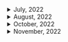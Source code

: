 <details>
<summary>July, 2022</summary>

1. [Signing Raw TransacPons](https://docs.etherscan.io/tutorials/signing-raw-transactions)
1. [How to Fork Ethereum Mainnet](https://docs.alchemy.com/alchemy/guides/how-to-fork-ethereum-mainnet)
1. [WAFFLE: DYNAMIC MOCKING AND TESTING CONTRACT CALLS](https://ethereum.org/ca/developers/tutorials/waffle-dynamic-mocking-and-testing-calls/#:~:text=Why%20is%20dynamic%20mocking%20useful,of%20them%20in%20complete%20isolation.)
1. [How to fork mainnet for testing](https://mixbytes.io/blog/how-fork-mainnet-testing)
1. [WETH](https://weth.io/)
1. [How to deploy contract at same address across networks](https://ethereum.stackexchange.com/questions/103776/how-to-deploy-contract-at-same-address-across-networks)
</details>

<details>
<summary>August, 2022</summary>

1. [Ropsten, Rinkeby & Kiln Deprecation Announcement](https://blog.ethereum.org/2022/06/21/testnet-deprecation/)
1. [Ethereum - the merge](https://ethereum.org/en/upgrades/merge/)
1. [How The Merge impacts ETH supply](https://ethereum.org/en/upgrades/merge/issuance/#post-merge)
1. [컴퓨터 용어로서의 opinionated(편향적)의 의미](https://www.clien.net/service/board/cm_app/13558026)
1. [What Are The Differences Between Staking And Farming? Here’s What You Should Know](https://chaindebrief.com/difference-between-staking-and-farming/)
1. [Ethereum - Sharding](https://ethereum.org/en/upgrades/sharding/#main-content)
1. [A rollup-centric ethereum roadmap](https://ethereum-magicians.org/t/a-rollup-centric-ethereum-roadmap/4698)
1. [ZERO-KNOWLEDGE ROLLUPS](https://ethereum.org/en/developers/docs/scaling/zk-rollups/#top)
1. [Ethereum - beacon chain](https://ethereum.org/en/upgrades/beacon-chain/#main-content)

</details>

<details>
<summary>October, 2022</summary>

1. [How Can You Share an NFT? Fractional NFTs Explained](https://www.coindesk.com/learn/how-can-you-share-an-nft-fractional-nfts-explained/)
1. [How to setup WebHooks with QuickNode](https://www.quicknode.com/guides/knowledge-base/how-to-setup-webhooks-with-quicknode)
1. [Time-dependent tests with Hardhat?](https://ethereum.stackexchange.com/questions/86633/time-dependent-tests-with-hardhat)
1. [How to Monitor On-chain Events](https://levelup.gitconnected.com/how-to-monitor-on-chain-events-dc56a501b173)
1. [What is a Webhook? Webhooks for Beginners](https://youtu.be/mrkQ5iLb4DM)

</details>

<details>
<summary>November, 2022</summary>

1. [EIP712 is here: What to expect and how to use it](https://medium.com/metamask/eip712-is-coming-what-to-expect-and-how-to-use-it-bb92fd1a7a26)
1. [Using Echidna to test a smart contract library](https://blog.trailofbits.com/2020/08/17/using-echidna-to-test-a-smart-contract-library/)
1. [How to Listen to Smart Contract Transactions in Real-Time](https://moralis.io/how-to-listen-to-smart-contract-transactions-in-real-time/)
1. [What is a Webhook? Webhooks for Beginners](https://youtu.be/mrkQ5iLb4DM)
1. [How to Monitor On-chain Events](https://levelup.gitconnected.com/how-to-monitor-on-chain-events-dc56a501b173)
1. [Time-dependent tests with Hardhat?](https://ethereum.stackexchange.com/questions/86633/time-dependent-tests-with-hardhat)
1. [Compute iterations until gas limit would be reached, then revert to before gas limit reached](https://ethereum.stackexchange.com/questions/41526/compute-iterations-until-gas-limit-would-be-reached-then-revert-to-before-gas-l)
1. [Github ethereum - Solidity for loop over a huge amount of data failed. #5354](https://github.com/ethereum/solidity/issues/5354)
1. [How much ether do you need to pay for a transaction?](https://solidity-by-example.org/gas/)
1. [Run IPFS inside Docker](https://docs.ipfs.tech/how-to/run-ipfs-inside-docker/#set-up)
1. [web3-storage: w3name for mutable IPFS](https://github.com/web3-storage/w3name/blob/main/packages/client/README.md)
1. [Guide to Mutable NFTs](https://nftschool.dev/guides/mutable-nfts/#background-ipfs-naming-services)
1. [Ethersjs: Set gasLimit and gasPrice on contract transactions #40](https://github.com/ethers-io/ethers.js/issues/40)
1. [How is msg.gas calculated?](https://ethereum.stackexchange.com/questions/34404/how-is-msg-gas-calculated)
1. [IPFS - [ERR_PACKAGE_PATH_NOT_EXPORTED]: No "exports" main defined in package.json #4138](https://github.com/ipfs/js-ipfs/issues/4138)
1. [JS-IPFS : CORS](https://github.com/ipfs/js-ipfs/blob/master/docs/CORS.md)
1. [How to logout from metamask account in reactjs using Ethereum](https://stackoverflow.com/questions/70378789/how-to-logout-from-metamask-account-in-reactjs-using-ethereum)
1. [EIP-4494: Extending ERC-2612-style permits to ERC-721 NFTs](https://ethereum-magicians.org/t/eip-4494-extending-erc-2612-style-permits-to-erc-721-nfts/7519)
1. [수수께끼 같은 암호화폐 용어 ‘수탁(커스터디)’](https://www.coindeskkorea.com/news/articleView.html?idxno=55774)
1. [EIP-4494: Permit for ERC-721 NFTs](https://eips.ethereum.org/EIPS/eip-4494)
1. [EIP4494 Permits for ERC721](https://www.nftstandards.wtf/Working+Group+EIPs+and+implementations/EIP4494+Permits+for+ERC721)
1. [How to retrieve transactionHash while an event was emitted? #1307](https://github.com/ethers-io/ethers.js/issues/1307)
1. [How to get transaction hash immediately for transaction call](https://github.com/ethers-io/ethers.js/issues/511)
1. [ethersjs: signer connect unchecked](https://docs.ethers.io/v5/api/providers/jsonrpc-provider/#JsonRpcSigner-connectUnchecked)
1. [IPFS: DNSLink](https://docs.ipfs.tech/concepts/dnslink/#publish-content-path)
1. [IPFSgate.com](https://www.ipfsgate.com/)
1. [Address IPFS on the web](https://docs.ipfs.tech/how-to/address-ipfs-on-web/#dweb-addressing-in-brief)
1. [IPFS Check: Have you seen my CID?](https://ipfs-check.on.fleek.co/?cid=QmQrW4PDX8c76kdXB2PiosBuZ2yaUrocMCqhGSzfSvzF34&multiaddr=%2Fp2p%2F12D3KooWHmBmzMPH9hjCHCtVnwutzScQ5N88LkWV4i54Z4JnmV3x)
1. [IPFS gateway checker](https://ipfs.github.io/public-gateway-checker/)

</details>
